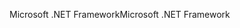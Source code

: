 <span data-ttu-id="eb8f3-101">Microsoft .NET Framework</span><span class="sxs-lookup"><span data-stu-id="eb8f3-101">Microsoft .NET Framework</span></span>